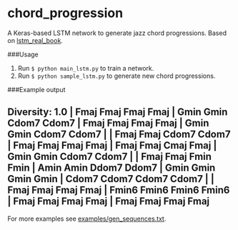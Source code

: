 # chord_progression

A Keras-based LSTM network to generate jazz chord progressions. Based on [lstm_real_book](https://github.com/keunwoochoi/lstm_real_book).

###Usage
1. Run `$ python main_lstm.py` to train a network.
2. Run `$ python sample_lstm.py` to generate new chord progressions.

###Example output

Diversity: 1.0
|    Fmaj    Fmaj    Fmaj    Fmaj |    Gmin    Gmin   Cdom7   Cdom7 |    Fmaj    Fmaj    Fmaj    Fmaj |    Gmin    Gmin   Cdom7   Cdom7 | 
|    Fmaj    Fmaj   Cdom7   Cdom7 |    Fmaj    Fmaj    Fmaj    Fmaj |    Fmaj    Fmaj    Cmaj    Fmaj |    Gmin    Gmin   Cdom7   Cdom7 | 
|    Fmaj    Fmaj    Fmin    Fmin |    Amin    Amin   Ddom7   Ddom7 |    Gmin    Gmin    Gmin    Gmin |   Cdom7   Cdom7   Cdom7   Cdom7 | 
|    Fmaj    Fmaj    Fmaj    Fmaj |   Fmin6   Fmin6   Fmin6   Fmin6 |    Fmaj    Fmaj    Fmaj    Fmaj |    Fmaj    Fmaj    Fmaj    Fmaj
---

For more examples see [examples/gen_sequences.txt](https://github.com/hochthom/chord_progression/master/examples/gen_sequences.txt).

